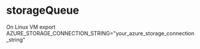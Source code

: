 # storageQueue
On Linux VM
export AZURE_STORAGE_CONNECTION_STRING="your_azure_storage_connection_string"
